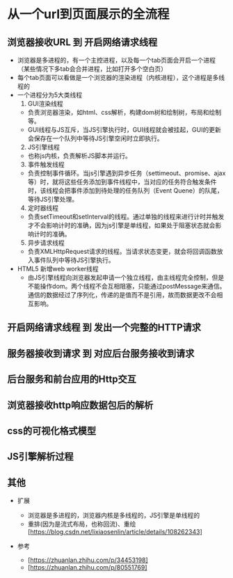 # 从一个url到页面展示的全流程

## 浏览器接收URL 到 开启网络请求线程
  - 浏览器是多进程的，有一个主控进程，以及每一个tab页面会开启一个进程（某些情况下多tab会合并进程，比如打开多个空白页）
  - 每个tab页面可以看做是一个浏览器的渲染进程（内核进程），这个进程是多线程的
  - 一个进程分为5大类线程
    1. GUI渲染线程 
      - 负责浏览器渲染，如html、css解析，构建dom树和绘制树，布局和绘制等。
      - GUI线程与JS互斥，当JS引擎执行时，GUI线程就会被挂起，GUI的更新会保存在一个队列中等待JS引擎空闲时立即执行。
    2. JS引擎线程
      - 也称js内核，负责解析JS脚本并运行。
    3. 事件触发线程
      - 负责控制事件循环。当js引擎遇到异步任务（settimeout、promise、ajax等）时，就将这些任务添加到事件线程中，当对应的任务符合触发条件时，该线程会把事件添加到待处理的任务队列（Event Quene）的队尾，等待JS引擎处理。
    4. 定时器线程
      - 负责setTimeout和setInterval的线程。通过单独的线程来进行计时并触发才不会影响计时的准确，因为js引擎是单线程，如果处于阻塞状态就会影响计时的准确。
    5. 异步请求线程
      - 负责XMLHttpRequest请求的线程。当请求状态变更，就会将回调函数放入事件队列中等待JS引擎执行。
 - HTML5 新增web worker线程
    - 由JS引擎线程向浏览器发起申请一个独立线程，由主线程完全控制，但是不能操作dom。两个线程不会互相阻塞，只能通过postMessage来通信。通信的数据经过了序列化，传递的是值而不是引用，故而数据更改不会相互影响。
  
## 开启网络请求线程 到 发出一个完整的HTTP请求
## 服务器接收到请求 到 对应后台服务接收到请求
## 后台服务和前台应用的Http交互
## 浏览器接收http响应数据包后的解析
## css的可视化格式模型
## JS引擎解析过程
## 其他



- 扩展
  - 浏览器是多进程的，浏览器内核是多线程的，JS引擎是单线程的
  - 重排(因为是流式布局，也称回流)、重绘 [https://blog.csdn.net/lixiaosenlin/article/details/108262343]

- 参考
  - [https://zhuanlan.zhihu.com/p/34453198]
  - [https://zhuanlan.zhihu.com/p/80551769]